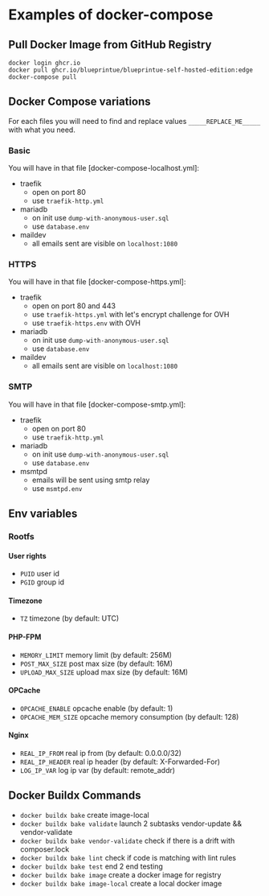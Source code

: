 # Examples of docker-compose

## Pull Docker Image from GitHub Registry
```shell
docker login ghcr.io
docker pull ghcr.io/blueprintue/blueprintue-self-hosted-edition:edge
docker-compose pull
```

## Docker Compose variations
For each files you will need to find and replace values `_____REPLACE_ME_____` with what you need.

### Basic
You will have in that file [docker-compose-localhost.yml]:
- traefik
  - open on port 80
  - use `traefik-http.yml`
- mariadb
  - on init use `dump-with-anonymous-user.sql`
  - use `database.env`
- maildev
  - all emails sent are visible on `localhost:1080`

### HTTPS
You will have in that file [docker-compose-https.yml]:
- traefik
  - open on port 80 and 443
  - use `traefik-https.yml` with let's encrypt challenge for OVH
  - use `traefik-https.env` with OVH
- mariadb
  - on init use `dump-with-anonymous-user.sql`
  - use `database.env`
- maildev
  - all emails sent are visible on `localhost:1080`

### SMTP
You will have in that file [docker-compose-smtp.yml]:
- traefik
  - open on port 80
  - use `traefik-http.yml`
- mariadb
  - on init use `dump-with-anonymous-user.sql`
  - use `database.env`
- msmtpd
  - emails will be sent using smtp relay
  - use `msmtpd.env`

## Env variables
### Rootfs
#### User rights
* `PUID` user id
* `PGID` group id

#### Timezone
* `TZ` timezone (by default: UTC)

#### PHP-FPM
* `MEMORY_LIMIT` memory limit (by default: 256M)
* `POST_MAX_SIZE` post max size (by default: 16M)
* `UPLOAD_MAX_SIZE` upload max size (by default: 16M)

#### OPCache
* `OPCACHE_ENABLE` opcache enable (by default: 1)
* `OPCACHE_MEM_SIZE` opcache memory consumption (by default: 128)

#### Nginx
* `REAL_IP_FROM` real ip from (by default: 0.0.0.0/32)
* `REAL_IP_HEADER` real ip header (by default: X-Forwarded-For)
* `LOG_IP_VAR` log ip var (by default: remote_addr)

## Docker Buildx Commands
* `docker buildx bake` create image-local
* `docker buildx bake validate` launch 2 subtasks vendor-update && vendor-validate
* `docker buildx bake vendor-validate` check if there is a drift with composer.lock
* `docker buildx bake lint` check if code is matching with lint rules
* `docker buildx bake test` end 2 end testing
* `docker buildx bake image` create a docker image for registry
* `docker buildx bake image-local` create a local docker image

